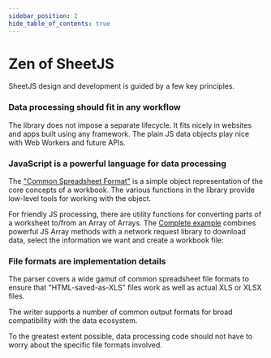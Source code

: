 ```yaml
---
sidebar_position: 2
hide_table_of_contents: true
---
```


# Zen of SheetJS

SheetJS design and development is guided by a few key principles.

### Data processing should fit in any workflow

The library does not impose a separate lifecycle.  It fits nicely in websites
and apps built using any framework.  The plain JS data objects play nice with
Web Workers and future APIs.

### JavaScript is a powerful language for data processing

The ["Common Spreadsheet Format"](../csf/general) is a simple object
representation of the core concepts of a workbook.  The various functions in the
library provide low-level tools for working with the object.

For friendly JS processing, there are utility functions for converting parts of
a worksheet to/from an Array of Arrays.  The [Complete example](../03-example.mdx)
combines powerful JS Array methods with a network request library to download
data, select the information we want and create a workbook file:

### File formats are implementation details

The parser covers a wide gamut of common spreadsheet file formats to ensure that
"HTML-saved-as-XLS" files work as well as actual XLS or XLSX files.

The writer supports a number of common output formats for broad compatibility
with the data ecosystem.

To the greatest extent possible, data processing code should not have to worry
about the specific file formats involved.

